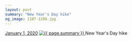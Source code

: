 ```yaml
---
layout: post
summary: "New Year's Day hike"
og_image: 1107-1280.jpg
---
```


<p>
  <time>
    <a href="/1107">January 1, 2020</a>
  </time>
  <a href="/1107">
    <img src="{{ site.assets_url }}/1107-640.jpg" srcset="{{ site.assets_url }}/1107-320.jpg 320w, {{ site.assets_url }}/1107-640.jpg 640w, {{ site.assets_url }}/1107-960.jpg 960w, {{ site.assets_url }}/1107-1280.jpg 1280w" sizes="(min-width: 700px) 50vw, calc(100vw - 2rem)" alt="{{ page.summary }}" />
  </a>
  <span>New Year&apos;s Day hike</span>
</p>
